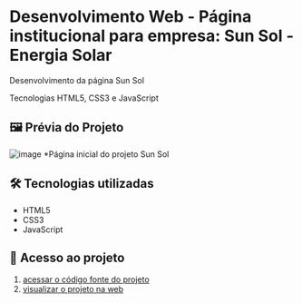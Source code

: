 # Desenvolvimento Web - Página institucional para empresa: Sun Sol - Energia Solar

Desenvolvimento da página Sun Sol

Tecnologias HTML5, CSS3 e JavaScript

## 🖼 Prévia do Projeto 
![image](https://github.com/user-attachments/assets/aa2cfd87-ed05-4f50-9b23-1f3c78ec5d2e)
*Página inicial do projeto Sun Sol

## 🛠 Tecnologias utilizadas

- HTML5
- CSS3
- JavaScript

## 📁 Acesso ao projeto

1. [acessar o código fonte do projeto](https://github.com/viniciusalmeidaalves/projeto-web-posto-de-molas-bandeirante)
2. [visualizar o projeto na web](https://projeto-web-posto-de-molas-bandeirante.vercel.app/)
